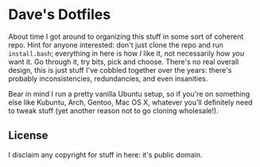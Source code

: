 # Dave's Dotfiles

About time I got around to organizing this stuff in some sort of coherent repo.
Hint for anyone interested: don't just clone the repo and run `install.bash`;
everything in here is how *I* like it, not necessarily how *you* want it. Go
through it, try bits, pick and choose. There's no real overall design, this is
just stuff I've cobbled together over the years: there's probably
inconsistencies, redundancies, and even insanities.

Bear in mind I run a pretty vanilla Ubuntu setup, so if you're on something
else like Kubuntu, Arch, Gentoo, Mac OS X, whatever you'll definitely need to
tweak stuff (yet another reason not to go cloning wholesale!).

## License

I disclaim any copyright for stuff in here: it's public domain.
